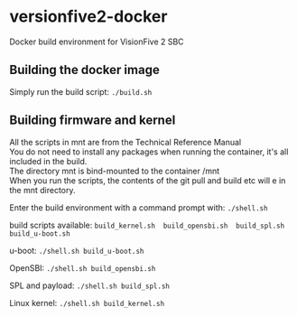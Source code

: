 # versionfive2-docker
Docker build environment for VisionFive 2 SBC

## Building the docker image
Simply run the build script: `./build.sh`

## Building firmware and kernel
All the scripts in mnt are from the Technical Reference Manual<br>
You do not need to install any packages when running the container, it's all included in the build.<br>
The directory mnt is bind-mounted to the container /mnt<br>
When you run the scripts, the contents of the git pull and build etc will e in the mnt directory.<br>

Enter the build environment with a command prompt with: `./shell.sh`

build scripts available: 
`build_kernel.sh  build_opensbi.sh  build_spl.sh  build_u-boot.sh`

u-boot:
`./shell.sh build_u-boot.sh`

OpenSBI:
`./shell.sh build_opensbi.sh`

SPL and payload:
`./shell.sh build_spl.sh`

Linux kernel:
`./shell.sh build_kernel.sh`


